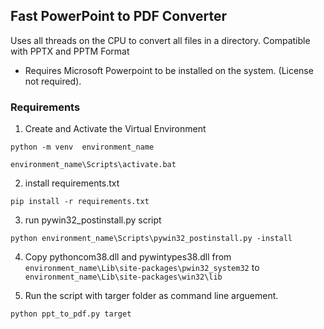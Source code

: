 ## Fast PowerPoint to PDF Converter
Uses all threads on the CPU to convert all files in a directory.
Compatible with PPTX and PPTM Format

* Requires Microsoft Powerpoint to be installed on the system.  (License not required).


### Requirements

1. Create and Activate the Virtual Environment
```
python -m venv  environment_name

environment_name\Scripts\activate.bat

```
2. install requirements.txt 
```
pip install -r requirements.txt
```
3. run pywin32_postinstall.py script
```
python environment_name\Scripts\pywin32_postinstall.py -install
```
4. Copy pythoncom38.dll and pywintypes38.dll from `environment_name\Lib\site-packages\pwin32_system32` to `environment_name\Lib\site-packages\win32\lib`

5. Run the script with targer folder as command line arguement.
```
python ppt_to_pdf.py target
```


